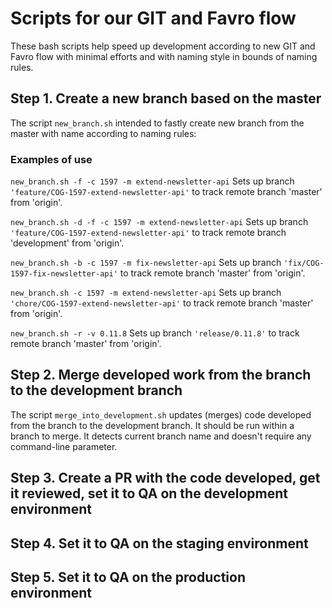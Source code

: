 # Scripts for our GIT and Favro flow

These bash scripts help speed up development according to new GIT and Favro flow
with minimal efforts and with naming style in bounds of naming rules.

## Step 1. Create a new branch based on the master

The script `new_branch.sh` intended to fastly create new branch from the master with name
according to naming rules:

### Examples of use

`new_branch.sh -f -c 1597 -m extend-newsletter-api`
 Sets up branch `'feature/COG-1597-extend-newsletter-api'` to track remote branch 'master' from 'origin'.

`new_branch.sh -d -f -c 1597 -m extend-newsletter-api`
 Sets up branch `'feature/COG-1597-extend-newsletter-api'` to track remote branch 'development' from 'origin'.

`new_branch.sh -b -c 1597 -m fix-newsletter-api`
 Sets up branch `'fix/COG-1597-fix-newsletter-api'` to track remote branch 'master' from 'origin'.

`new_branch.sh -c 1597 -m extend-newsletter-api`
 Sets up branch `'chore/COG-1597-extend-newsletter-api'` to track remote branch 'master' from 'origin'.

`new_branch.sh -r -v 0.11.8`
 Sets up branch `'release/0.11.8'` to track remote branch 'master' from 'origin'.

## Step 2. Merge developed work from the branch to the development branch

The script `merge_into_development.sh` updates (merges) code developed from the branch to the development branch.
It should be run within a branch to merge.
It detects current branch name and doesn't require any command-line parameter.

## Step 3. Create a PR with the code developed, get it reviewed, set it to QA on the development environment

## Step 4. Set it to QA on the staging environment

## Step 5. Set it to QA on the production environment
